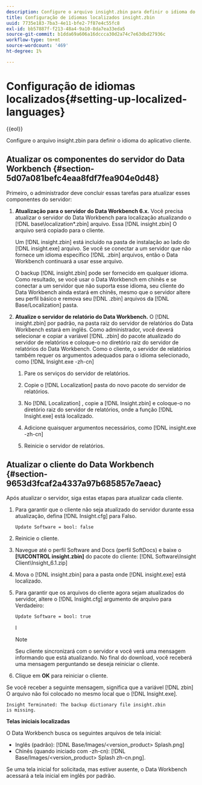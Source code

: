 ```yaml
---
description: Configure o arquivo insight.zbin para definir o idioma do aplicativo cliente.
title: Configuração de idiomas localizados insight.zbin
uuid: 7735e183-7ba3-4e11-bfe2-7f87e4c55fc8
exl-id: bb57887f-f213-48a4-9a10-8da7ea33eda5
source-git-commit: b1dda69a606a16dccca30d2a74c7e63dbd27936c
workflow-type: tm+mt
source-wordcount: '469'
ht-degree: 1%

---
```


# Configuração de idiomas localizados{#setting-up-localized-languages}

{{eol}}

Configure o arquivo insight.zbin para definir o idioma do aplicativo cliente.

## Atualizar os componentes do servidor do Data Workbench {#section-5d07a081befc4eaa8fdf7fea904e0d48}

Primeiro, o administrador deve concluir essas tarefas para atualizar esses componentes do servidor:

1. **Atualização para o servidor do Data Workbench 6.x.** Você precisa atualizar o servidor do Data Workbench para localização atualizando o [!DNL base\localization\*.zbin] arquivo. Essa [!DNL insight.zbin] O arquivo será copiado para o cliente.

   Um [!DNL insight.zbin] está incluído na pasta de instalação ao lado do [!DNL insight.exe] arquivo. Se você se conectar a um servidor que não fornece um idioma específico [!DNL .zbin] arquivos, então o Data Workbench continuará a usar esse arquivo.

   O backup [!DNL insight.zbin] pode ser fornecido em qualquer idioma. Como resultado, se você usar o Data Workbench em chinês e se conectar a um servidor que não suporta esse idioma, seu cliente do Data Workbench ainda estará em chinês, mesmo que o servidor altere seu perfil básico e remova seu [!DNL .zbin] arquivos da [!DNL Base/Localization] pasta.

1. **Atualize o servidor de relatório do Data Workbench.** O [!DNL insight.zbin] por padrão, na pasta raiz do servidor de relatórios do Data Workbench estará em inglês. Como administrador, você deverá selecionar e copiar a variável [!DNL .zbin] do pacote atualizado do servidor de relatórios e coloque-o no diretório raiz do servidor de relatórios do Data Workbench. Como o cliente, o servidor de relatórios também requer os argumentos adequados para o idioma selecionado, como [!DNL Insight.exe -zh-cn]

   1. Pare os serviços do servidor de relatórios.
   1. Copie o [!DNL Localization] pasta do novo pacote do servidor de relatórios.
   1. No [!DNL Localization] , copie a [!DNL Insight.zbin] e coloque-o no diretório raiz do servidor de relatórios, onde a função [!DNL Insight.exe] está localizado.

   1. Adicione quaisquer argumentos necessários, como [!DNL insight.exe -zh-cn]
   1. Reinicie o servidor de relatórios.

## Atualizar o cliente do Data Workbench {#section-9653d3fcaf2a4337a97b685857e7aeac}

Após atualizar o servidor, siga estas etapas para atualizar cada cliente.

1. Para garantir que o cliente não seja atualizado do servidor durante essa atualização, defina [!DNL Insight.cfg] para Falso.

   ```
   Update Software = bool: false
   ```

1. Reinicie o cliente.
1. Navegue até o perfil Software and Docs (perfil SoftDocs) e baixe o **[!UICONTROL insight.zbin]** do pacote do cliente: [!DNL Software\Insight Client\Insight_6.1.zip]

1. Mova o [!DNL insight.zbin] para a pasta onde [!DNL insight.exe] está localizado.

1. Para garantir que os arquivos do cliente agora sejam atualizados do servidor, altere o [!DNL Insight.cfg] argumento de arquivo para Verdadeiro:

   ```
   Update Software = bool: true
   ```

   I

   >[!NOTE]
   >
   >Seu cliente sincronizará com o servidor e você verá uma mensagem informando que está atualizando. No final do download, você receberá uma mensagem perguntando se deseja reiniciar o cliente.

1. Clique em **OK** para reiniciar o cliente.

Se você receber a seguinte mensagem, significa que a variável [!DNL zbin] O arquivo não foi colocado no mesmo local que o [!DNL Insight.exe].

```
Insight Terminated: The backup dictionary file insight.zbin 
is missing.
```

**Telas iniciais localizadas**

O Data Workbench busca os seguintes arquivos de tela inicial:

* Inglês (padrão): [!DNL Base/Images/<version_product> Splash.png]
* Chinês (quando iniciado com -zh-cn): [!DNL Base/Images/<version_product> Splash zh-cn.png].

Se uma tela inicial for solicitada, mas estiver ausente, o Data Workbench acessará a tela inicial em inglês por padrão.

<!-- <a id="section_91AE5EF234C14652A7B04082A22629AB"></a> -->
